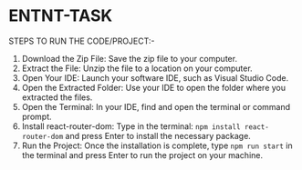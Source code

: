 # ENTNT-TASK
STEPS TO RUN THE CODE/PROJECT:-
1. Download the Zip File: Save the zip file to your computer.
2. Extract the File: Unzip the file to a location on your computer.
3. Open Your IDE: Launch your software IDE, such as Visual Studio Code.
4. Open the Extracted Folder: Use your IDE to open the folder where you extracted the files.
5. Open the Terminal: In your IDE, find and open the terminal or command prompt.
6. Install react-router-dom: Type in the terminal: `npm install react-router-dom` and press Enter to install the necessary package.
7. Run the Project: Once the installation is complete, type `npm run start` in the terminal and press Enter to run the project on your machine.
